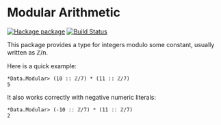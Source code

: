 # Modular Arithmetic

[![Hackage package](http://img.shields.io/hackage/v/modular-arithmetic.svg)](http://hackage.haskell.org/package/modular-arithmetic)
[![Build Status](https://travis-ci.org/fizruk/modular-arithmetic.svg?branch=travis-ci)](https://travis-ci.org/fizruk/modular-arithmetic)

This package provides a type for integers modulo some constant, usually written as ℤ/n. 

Here is a quick example:

```
*Data.Modular> (10 :: ℤ/7) * (11 :: ℤ/7)
5
```

It also works correctly with negative numeric literals:

```
*Data.Modular> (-10 :: ℤ/7) * (11 :: ℤ/7)
2
```
